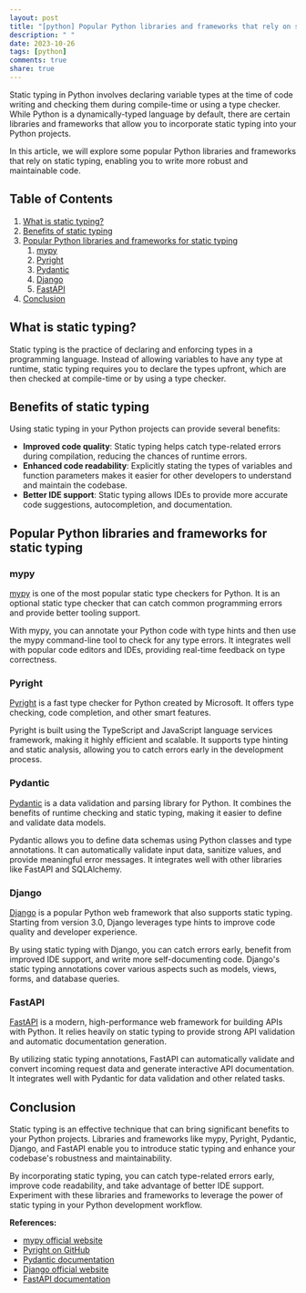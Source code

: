 ```yaml
---
layout: post
title: "[python] Popular Python libraries and frameworks that rely on static typing"
description: " "
date: 2023-10-26
tags: [python]
comments: true
share: true
---
```


Static typing in Python involves declaring variable types at the time of code writing and checking them during compile-time or using a type checker. While Python is a dynamically-typed language by default, there are certain libraries and frameworks that allow you to incorporate static typing into your Python projects.

In this article, we will explore some popular Python libraries and frameworks that rely on static typing, enabling you to write more robust and maintainable code.

## Table of Contents

1. [What is static typing?](#what-is-static-typing)
2. [Benefits of static typing](#benefits-of-static-typing)
3. [Popular Python libraries and frameworks for static typing](#popular-python-libraries-and-frameworks-for-static-typing)
    1. [mypy](#mypy)
    2. [Pyright](#pyright)
    3. [Pydantic](#pydantic)
    4. [Django](#django)
    5. [FastAPI](#fastapi)
4. [Conclusion](#conclusion)

## What is static typing? 

Static typing is the practice of declaring and enforcing types in a programming language. Instead of allowing variables to have any type at runtime, static typing requires you to declare the types upfront, which are then checked at compile-time or by using a type checker.

## Benefits of static typing

Using static typing in your Python projects can provide several benefits:

- **Improved code quality**: Static typing helps catch type-related errors during compilation, reducing the chances of runtime errors.
- **Enhanced code readability**: Explicitly stating the types of variables and function parameters makes it easier for other developers to understand and maintain the codebase.
- **Better IDE support**: Static typing allows IDEs to provide more accurate code suggestions, autocompletion, and documentation.

## Popular Python libraries and frameworks for static typing

### mypy

[mypy](http://mypy-lang.org/) is one of the most popular static type checkers for Python. It is an optional static type checker that can catch common programming errors and provide better tooling support.

With mypy, you can annotate your Python code with type hints and then use the mypy command-line tool to check for any type errors. It integrates well with popular code editors and IDEs, providing real-time feedback on type correctness.

### Pyright

[Pyright](https://github.com/microsoft/pyright) is a fast type checker for Python created by Microsoft. It offers type checking, code completion, and other smart features.

Pyright is built using the TypeScript and JavaScript language services framework, making it highly efficient and scalable. It supports type hinting and static analysis, allowing you to catch errors early in the development process.

### Pydantic

[Pydantic](https://pydantic-docs.helpmanual.io/) is a data validation and parsing library for Python. It combines the benefits of runtime checking and static typing, making it easier to define and validate data models.

Pydantic allows you to define data schemas using Python classes and type annotations. It can automatically validate input data, sanitize values, and provide meaningful error messages. It integrates well with other libraries like FastAPI and SQLAlchemy.

### Django

[Django](https://www.djangoproject.com/) is a popular Python web framework that also supports static typing. Starting from version 3.0, Django leverages type hints to improve code quality and developer experience.

By using static typing with Django, you can catch errors early, benefit from improved IDE support, and write more self-documenting code. Django's static typing annotations cover various aspects such as models, views, forms, and database queries.

### FastAPI

[FastAPI](https://fastapi.tiangolo.com/) is a modern, high-performance web framework for building APIs with Python. It relies heavily on static typing to provide strong API validation and automatic documentation generation.

By utilizing static typing annotations, FastAPI can automatically validate and convert incoming request data and generate interactive API documentation. It integrates well with Pydantic for data validation and other related tasks.

## Conclusion

Static typing is an effective technique that can bring significant benefits to your Python projects. Libraries and frameworks like mypy, Pyright, Pydantic, Django, and FastAPI enable you to introduce static typing and enhance your codebase's robustness and maintainability.

By incorporating static typing, you can catch type-related errors early, improve code readability, and take advantage of better IDE support. Experiment with these libraries and frameworks to leverage the power of static typing in your Python development workflow.

**References:**
- [mypy official website](http://mypy-lang.org/)
- [Pyright on GitHub](https://github.com/microsoft/pyright)
- [Pydantic documentation](https://pydantic-docs.helpmanual.io/)
- [Django official website](https://www.djangoproject.com/)
- [FastAPI documentation](https://fastapi.tiangolo.com/)